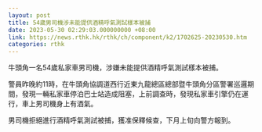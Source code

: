 ```yaml
---
layout: post
title: 54歲男司機涉未能提供酒精呼氣測試樣本被捕
date: 2023-05-30 02:29:03.000000000 +08:00
link: https://news.rthk.hk/rthk/ch/component/k2/1702625-20230530.htm
categories: rthk
---
```


牛頭角一名54歲私家車男司機，涉嫌未能提供酒精呼氣測試樣本被捕。

警員昨晚約11時，在牛頭角協調道西行近東九龍總區總部暨牛頭角分區警署巡邏期間，發現一輛私家車停泊巴士站造成阻塞，上前調查時，發現私家車引擎仍在運行，車上男司機身上有酒氣。

男司機拒絕進行酒精呼氣測試被捕，獲准保釋候查，下月上旬向警方報到。
